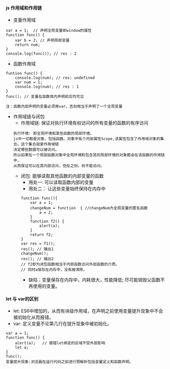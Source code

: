 #### js 作用域和作用链
* 变量作用域
```
var a = 1;  // 声明全局变量即window的属性
function func() {
	var b = 2; // 声明局部变量
	return num;
}
console.log(func()); // res : 2 
```
* 函数作用域
```
funtion func() {
	console.log(num); // res: undefined
	var num = 1;
	console.log(num); // res : 1
}
func(); // 变量在函数体内声明前后均可见

注：函数内部声明的变量必须用var，否则相当于声明了一个全局变量
```
* 作用域链与闭包
	* 作用域链: 保证对执行环境有权访问的所有变量的函数的有序访问
	```
	执行环境: 即全局环境和某些函数的局部环境。
	js中一切都是对象，包括函数。对象中有个内部属性Scope,该属性包含了作用域对象的集合。这个集合就是作用域链
	决定哪些数据可以被访问。
	所以如果在一个局部函数对象中全局环境和包含其的局部环境的对象都会在该函数的作用链中，
	从而保证可以在其内部访问，但反之则，则不能访问。
	```
	* 闭包: 能够读取其他函数的内部变量的函数
		* 用处一: 可以读取函数内部的变量
		* 用处二： 让这些变量始终保持在内存中
		```
		function func(){
			var a = 1;
			changeNum = function  { //changeNum为全局变量的匿名函数
				a = 2;
			}
			function f2() {    
				alert(a);
			}
			return f2;
		}
		var res = f1();
		res(); // 输出1
		changeNum();
		res(); // 输出2
		// f2即为闭包函数相当于内部函数访问外部函数的介质。
		// 同时a保存在内存中，没有被清除。
		```
		* 缺陷：变量保存在内存中，内耗很大，性能降低; 尽可能销毁父函数不再使用的变量。

#### let 与 var的区别
* let: ES6中增加的，从而有块级作用域，在声明之前使用变量提升现象中不会被初始化从而报错。
* var: 定义变量不论第几行在提升现象中被初始化。
```
var a = 1;
function func() {
	alert(a);   // 报错let绑定的区域不受外部影响
	let a;
}
func();
变量提升现象:浏览器在运行代码之前进行预解析包括变量定义和函数声明。 
```
